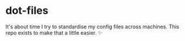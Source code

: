 dot-files
===

It's about time I try to standardise my config files across machines. This repo exists to make that a little easier. :sparkles:
